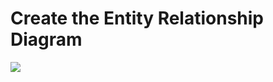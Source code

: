 # Create the Entity Relationship Diagram

<img src ="https://d3c33hcgiwev3.cloudfront.net/imageAssetProxy.v1/ZAwtWGlHTDGMLVhpR2wxKw_a5f04f6ad9234beeb300a583ed89c8f1_Screen-Shot-2022-02-21-at-10.31.23-AM.png?expiry=1669334400000&hmac=VerpQBfb4-m7uZ5bLgPMrQtKAQ7CZnaLAMkwZvqS9uw"/>
